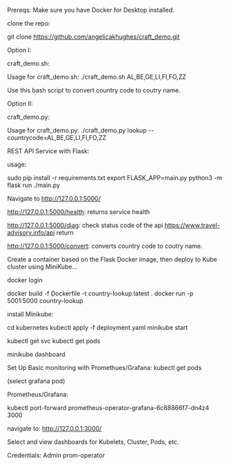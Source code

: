 Prereqs: Make sure you have Docker for Desktop installed.

clone the repo:

git clone https://github.com/angelicakhughes/craft_demo.git

Option I:

craft_demo.sh:

Usage for craft_demo.sh: 
./craft_demo.sh AL,BE,GE,LI,FI,FO,ZZ

Use this bash script to convert country code to coutry name.


Option II:

craft_demo.py:

Usage for craft_demo.py: 
./craft_demo.py lookup --countrycode=AL,BE,GE,LI,FI,FO,ZZ

REST API Service with Flask:

usage:

sudo pip install -r requirements.txt
export FLASK_APP=main.py
python3 -m flask run
./main.py


Navigate to http://127.0.0.1:5000/

http://127.0.0.1:5000/health: returns service health

http://127.0.0.1:5000/diag: check status code of the api https://www.travel-advisory.info/api return 

http://127.0.0.1:5000/convert: converts country code to coutry name.


Create a container based on the Flask Docker image, then deploy to Kube cluster using MiniKube...

docker login

docker build -f Dockerfile -t country-lookup:latest .
docker run -p 5001:5000 country-lookup 

install Minikube:


cd kubernetes
kubectl apply -f deployment.yaml 
minikube start

kubectl get svc
kubectl get pods

minikube dashboard

Set Up Basic monitoring with Promethues/Grafana:
kubectl get pods

(select grafana pod)

Prometheus/Grafana:

kubectl port-forward prometheus-operator-grafana-6c88866f7-dn4z4 3000

navigate to: http://127.0.0.1:3000/

Select and view dashboards for Kubelets, Cluster, Pods, etc.

Credentials:
Admin
prom-operator
